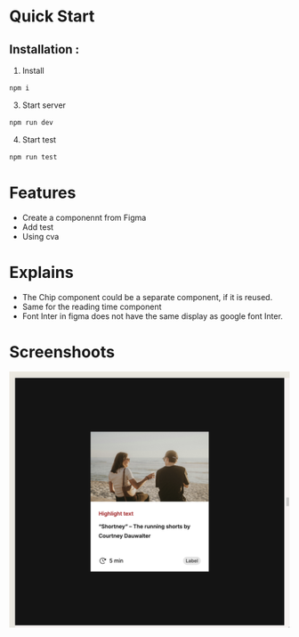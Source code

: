 # Quick Start

## Installation :
1. Install
```bash
npm i
```

3. Start server
```bash
npm run dev
```

4. Start test
```bash
npm run test
```

# Features
- Create a componennt from Figma 
- Add test
- Using cva

# Explains
- The Chip component could be a separate component, if it is reused.
- Same for the reading time component
- Font Inter in figma does not have the same display as google font Inter.

# Screenshoots
![card](screenshot.png)
